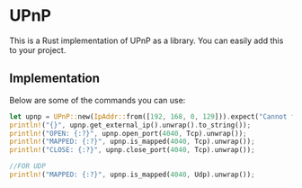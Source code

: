 UPnP
=====

This is a Rust implementation of UPnP as a library. You can easily add this to your project.

Implementation
-----
Below are some of the commands you can use:

```rust
let upnp = UPnP::new(IpAddr::from([192, 168, 0, 129])).expect("Cannot find gateway");
println!("{}", upnp.get_external_ip().unwrap().to_string());
println!("OPEN: {:?}", upnp.open_port(4040, Tcp).unwrap());
println!("MAPPED: {:?}", upnp.is_mapped(4040, Tcp).unwrap());
println!("CLOSE: {:?}", upnp.close_port(4040, Tcp).unwrap());

//FOR UDP
println!("MAPPED: {:?}", upnp.is_mapped(4040, Udp).unwrap());
```
